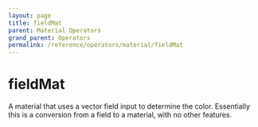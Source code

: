 ```yaml
---
layout: page
title: fieldMat
parent: Material Operators
grand_parent: Operators
permalink: /reference/operators/material/fieldMat
---
```


# fieldMat



A material that uses a vector field input to determine
the color. Essentially this is a conversion from a
field to a material, with no other features.
